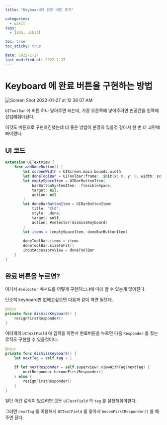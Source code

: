 ```yaml
---
title: "Keyboard에 완료 버튼 추가"

categories:
  - uikit
tags:
  - [iOS, uikit]

toc: true
toc_sticky: true

date: 2022-1-27
last_modified_at: 2022-1-27
---
```


# Keyboard 에 완료 버튼을 구현하는 방법

![Screen Shot 2022-01-27 at 12 36 07 AM](https://user-images.githubusercontent.com/33091784/151197361-e574839e-9299-48c8-80c4-3542b0411cc7.png)


`UIToolBar` 에 버튼 하나 달아주면 되는데, 가장 오른쪽에 넣어주려면 빈공간을 왼쪽에 삽입해줘야된다.

이것도 버튼으로 구현하긴했는데 더 좋은 방법이 분명히 있을것 같아서 한 번 더 고민해봐야겠다.

## UI 코드

```swift
extension UITextView {
    func addDoneButton() {
        let screenWidth = UIScreen.main.bounds.width
        let doneToolBar = UIToolbar(frame: .init(x: 0, y: 0, width: screenWidth, height: 50))
        let emptySpaceItem = UIBarButtonItem(
            barButtonSystemItem: .flexibleSpace,
            target: nil,
            action: nil
        )
        let doneBarButtonItem = UIBarButtonItem(
            title: "완료",
            style: .done,
            target: self,
            action: #selector(dismissKeyboard)
        )
        let items = [emptySpaceItem, doneBarButtonItem]
        
        doneToolBar.items = items
        doneToolBar.sizeToFit()
        inputAccessoryView = doneToolBar
    }
}
```

## 완료 버튼을 누르면?

여기서 `#selector` 메서드를 어떻게 구현하느냐에 따라 할 수 있는게 많아진다.

단순히 keyboard만 없애고싶으면 다음과 같이 하면 될텐데.

```swift
@objc
private func dismissKeyboard() {
	resignFirstResponder()
}
```

여러개의 `UITextField` 에 입력을 하면서 완료버튼을 누르면 다음 `Responder` 를 찾는 로직도 구현할 수 있을것이다.

```swift
@objc
private func dismissKeyboard() {
    let nextTag = self.tag + 1
    
    if let nextResponder = self.superview?.viewWithTag(nextTag) {
        nextResponder.becomeFirstResponder()
    } else {
        resignFirstResponder()
    }
}
```

일단 이런 로직이 있으려면 모든 `UITextField` 의 `tag` 를 설정해줘야한다.

그러면 `nextTag` 를 이용해서 `UITextField` 를 찾아서 `becomFirstResponder()` 를 해주면 된다.

